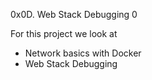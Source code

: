 0x0D. Web Stack Debugging 0

For this project we look at 
- Network basics with Docker
- Web Stack Debugging
